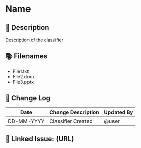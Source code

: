 # Name

## 📄 Description  
Description of the classifier



## 📚 Filenames
- File1.txt
- File2.docx
- File3.pptx



## 🔄 Change Log

| Date       | Change Description                        | Updated By    |
|------------|--------------------------------------------|---------------|
| DD-MM-YYYY | Classifier Created | @user|


## 🔧 Linked Issue: (URL)
